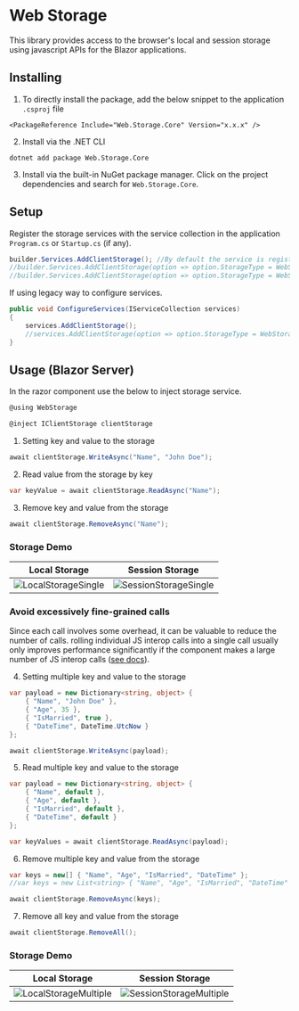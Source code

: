 # Web Storage
This library provides access to the browser's local and session storage using javascript APIs for the Blazor applications.

## Installing

1. To directly install the package, add the below snippet to the application `.csproj` file 

```
<PackageReference Include="Web.Storage.Core" Version="x.x.x" />
```

2. Install via the .NET CLI

```
dotnet add package Web.Storage.Core
```

3. Install via the built-in NuGet package manager. Click on the project dependencies and search for `Web.Storage.Core`.

## Setup

Register the storage services with the service collection in the application `Program.cs` or `Startup.cs` (if any). 

```c#
builder.Services.AddClientStorage(); //By default the service is registered as a _LocalStorage_
//builder.Services.AddClientStorage(option => option.StorageType = WebStorageType.LocalStorage); //Service is registered as a LocalStorage
//builder.Services.AddClientStorage(option => option.StorageType = WebStorageType.SessionStorage); //Service is registered as a SessionStorage
```
If using legacy way to configure services.

```c#
public void ConfigureServices(IServiceCollection services)
{
    services.AddClientStorage();
    //services.AddClientStorage(option => option.StorageType = WebStorageType.LocalStorage);
}
``` 

## Usage (Blazor Server)

In the razor component use the below to inject storage service. 

```c#
@using WebStorage

@inject IClientStorage clientStorage
```

1. Setting key and value to the storage

```c#
await clientStorage.WriteAsync("Name", "John Doe");
```

2. Read value from the storage by key

```c#
var keyValue = await clientStorage.ReadAsync("Name");
```

3. Remove key and value from the storage

```c#
await clientStorage.RemoveAsync("Name");
```
### Storage Demo

| Local Storage  | Session Storage |
| ------------- | ------------- |
| ![LocalStorageSingle](https://i.stack.imgur.com/jJBlt.gif)  | ![SessionStorageSingle](https://i.stack.imgur.com/OmsY6.gif)  |

### Avoid excessively fine-grained calls

Since each call involves some overhead, it can be valuable to reduce the number of calls. rolling individual JS interop calls into a single call usually only improves performance significantly if the component makes a large number of JS interop calls ([see docs](https://learn.microsoft.com/en-us/aspnet/core/blazor/performance?view=aspnetcore-6.0#avoid-excessively-fine-grained-calls-1)).

4. Setting multiple key and value to the storage

```c#
var payload = new Dictionary<string, object> {
    { "Name", "John Doe" },
    { "Age", 35 },
    { "IsMarried", true },
    { "DateTime", DateTime.UtcNow }
}; 

await clientStorage.WriteAsync(payload);
```

5. Read multiple key and value to the storage

```c#
var payload = new Dictionary<string, object> {
    { "Name", default },
    { "Age", default },
    { "IsMarried", default },
    { "DateTime", default }
};

var keyValues = await clientStorage.ReadAsync(payload);
```

6. Remove multiple key and value from the storage

```c#
var keys = new[] { "Name", "Age", "IsMarried", "DateTime" };
//var keys = new List<string> { "Name", "Age", "IsMarried", "DateTime" };

await clientStorage.RemoveAsync(keys);
```

7. Remove all key and value from the storage

```c#
await clientStorage.RemoveAll();
```
### Storage Demo

| Local Storage  | Session Storage |
| ------------- | ------------- |
| ![LocalStorageMultiple](https://i.stack.imgur.com/NxEBC.gif)  | ![SessionStorageMultiple](https://i.stack.imgur.com/54ERk.gif)  |